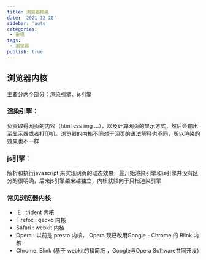 ```yaml
---
title: 浏览器相关
date: '2021-12-20'
sidebar: 'auto'
categories:
 - 杂项
tags:
 - 浏览器
publish: true
---
```


## 浏览器内核
主要分两个部分：渲染引擎、js引擎

### 渲染引擎：
负责取得网页的内容（html css img ...），以及计算网页的显示方式，然后会输出至显示器或者打印机。浏览器的内核不同对于网页的语法解释也不同，所以渲染的效果也不一样

### js引擎：
解析和执行javascript 来实现网页的动态效果，最开始渲染引擎和js引擎并没有区分的很明确，后来js引擎越来越独立，内核就倾向于只指渲染引擎

### 常见浏览器内核
- IE : trident 内核
- Firefox : gecko 内核
- Safari : webkit 内核
- Opera : 以前是 presto 内核， Opera 现已改用Google - Chrome 的 Blink 内核
- Chrome: Blink (基于 webkit的精简版 ，Google与Opera Software共同开发)